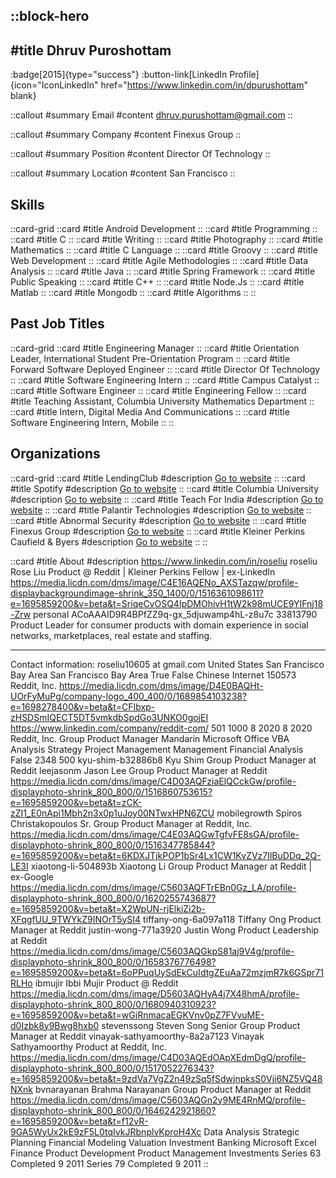 ::block-hero
---
#title
Dhruv Puroshottam
---

:badge[2015]{type="success"}
:button-link[LinkedIn Profile]{icon="IconLinkedIn" href="https://www.linkedin.com/in/dpurushottam" blank}

::callout
#summary
Email
#content
dhruv.purushottam@gmail.com
::

::callout
#summary
Company
#content
Finexus Group
::

::callout
#summary
Position
#content
Director Of Technology
::

::callout
#summary
Location
#content
San Francisco
::

## Skills
::card-grid
::card
#title
Android Development
::
::card
#title
Programming
::
::card
#title
C
::
::card
#title
Writing
::
::card
#title
Photography
::
::card
#title
Mathematics
::
::card
#title
C Language
::
::card
#title
Groovy
::
::card
#title
Web Development
::
::card
#title
Agile Methodologies
::
::card
#title
Data Analysis
::
::card
#title
Java
::
::card
#title
Spring Framework
::
::card
#title
Public Speaking
::
::card
#title
C++
::
::card
#title
Node.Js
::
::card
#title
Matlab
::
::card
#title
Mongodb
::
::card
#title
Algorithms
::
::

## Past Job Titles
::card-grid
::card
#title
Engineering Manager
::
::card
#title
Orientation Leader, International Student Pre-Orientation Program
::
::card
#title
Forward Software Deployed Engineer
::
::card
#title
Director Of Technology
::
::card
#title
Software Engineering Intern
::
::card
#title
Campus Catalyst
::
::card
#title
Software Engineer
::
::card
#title
Engineering Fellow
::
::card
#title
Teaching Assistant, Columbia University Mathematics Department
::
::card
#title
Intern, Digital Media And Communications
::
::card
#title
Software Engineering Intern, Mobile
::
::

## Organizations
::card-grid
::card
#title
LendingClub
#description
[Go to website](lendingclub.com)
::
::card
#title
Spotify
#description
[Go to website](spotify.com)
::
::card
#title
Columbia University
#description
[Go to website](columbia.edu)
::
::card
#title
Teach For India
#description
[Go to website](teachforindia.org)
::
::card
#title
Palantir Technologies
#description
[Go to website](palantir.com)
::
::card
#title
Abnormal Security
#description
[Go to website](abnormalsecurity.com)
::
::card
#title
Finexus Group
#description
[Go to website](finexusgroup.com)
::
::card
#title
Kleiner Perkins Caufield & Byers
#description
[Go to website](kpcb.com)
::
::

::card
#title
About
#description
https://www.linkedin.com/in/roseliu roseliu Rose Liu Product @ Reddit | Kleiner Perkins Fellow | ex-LinkedIn https://media.licdn.com/dms/image/C4E16AQENo_AXSTazqw/profile-displaybackgroundimage-shrink_350_1400/0/1516361098611?e=1695859200&v=beta&t=SriqeCvOSQ4IpDMOhivH1tW2k98mUCE9YIFnj18-Zrw personal ACoAAAID9R4BPfZZ9q-gx_5djuwamp4hL-z8u7c 33813790 Product Leader for consumer products with domain experience in social networks, marketplaces, real estate and staffing. 
***
Contact information: roseliu10605 at gmail.com United States San Francisco Bay Area San Francisco Bay Area True False Chinese Internet 150573 Reddit, Inc. https://media.licdn.com/dms/image/D4E0BAQHt-UOrFyMuPg/company-logo_400_400/0/1689854103238?e=1698278400&v=beta&t=CFIbxp-zHSDSmIQECT5DT5vmkdbSpdGo3UNKO0gojEI https://www.linkedin.com/company/reddit-com/ 501 1000 8 2020 8 2020 Reddit, Inc. Group Product Manager Mandarin Microsoft Office VBA Analysis Strategy Project Management Management Financial Analysis False 2348 500 kyu-shim-b32886b8 Kyu Shim Group Product Manager at Reddit leejasonm Jason Lee Group Product Manager at Reddit https://media.licdn.com/dms/image/C4D03AQFziaElQCckGw/profile-displayphoto-shrink_800_800/0/1516860753615?e=1695859200&v=beta&t=zCK-zZI1_E0nApi1Mbh2n3x0p1uJoy00NTwxHPN6ZCU mobilegrowth Spiros Christakopoulos Sr. Group Product Manager at Reddit, Inc. https://media.licdn.com/dms/image/C4E03AQGwTgfvFE8sGA/profile-displayphoto-shrink_800_800/0/1516347785844?e=1695859200&v=beta&t=6KDXJTjkPOP1bSr4Lx1CW1KvZVz7IlBuDDq_2Q-LE3I xiaotong-li-504893b Xiaotong Li Group Product Manager at Reddit | ex-Google https://media.licdn.com/dms/image/C5603AQFTrEBn0Gz_LA/profile-displayphoto-shrink_800_800/0/1620255743687?e=1695859200&v=beta&t=X2WpUN-rjElkiZi2b-XFqgfUU_9TWYkZ9INOrT5ySI4 tiffany-ong-6a097a118 Tiffany Ong Product Manager at Reddit justin-wong-771a3920 Justin Wong Product Leadership at Reddit https://media.licdn.com/dms/image/C5603AQGkpS81aj9V4g/profile-displayphoto-shrink_800_800/0/1658376776498?e=1695859200&v=beta&t=6oPPuqUySdEkCuIdtgZEuAa72mzjmR7k6GSpr71RLHo ibmujir Ibbi Mujir Product @ Reddit https://media.licdn.com/dms/image/D5603AQHyA4j7X48hmA/profile-displayphoto-shrink_800_800/0/1680940310923?e=1695859200&v=beta&t=wGjRnmacaEGKVnv0pZ7FVvuME-d0Izbk8y9Bwg8hxb0 stevenssong Steven Song Senior Group Product Manager at Reddit vinayak-sathyamoorthy-8a2a7123 Vinayak Sathyamoorthy Product at Reddit, Inc. https://media.licdn.com/dms/image/C4D03AQEdOApXEdmDgQ/profile-displayphoto-shrink_800_800/0/1517052276343?e=1695859200&v=beta&t=9zdVa7VgZ2n49zSq5fSdwjnpksS0Vji6NZ5VQ48NXnk bvnarayanan Brahma Narayanan Group Product Manager at Reddit https://media.licdn.com/dms/image/C5603AQGn2y9ME4RnMQ/profile-displayphoto-shrink_800_800/0/1646242921860?e=1695859200&v=beta&t=f12vR-9GA5WyUx2kE9zF5L0tqIvkJRbnplvKproH4Xc Data Analysis Strategic Planning Financial Modeling Valuation Investment Banking Microsoft Excel Finance Product Development Product Management Investments Series 63 Completed 9 2011 Series 79 Completed 9 2011
::
